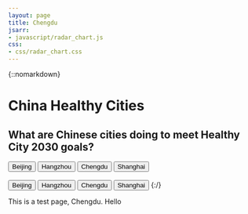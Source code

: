 ```yaml
---
layout: page
title: Chengdu
jsarr: 
- javascript/radar_chart.js
css: 
- css/radar_chart.css
---
```


{::nomarkdown}
<body onload="set_chengdu(0)">
<div class="wrapper">
  <h1>China Healthy Cities</h1>
  <h2>What are Chinese cities doing to meet Healthy City 2030 goals?</h2>
  <canvas id="myChart" width=500 height=500></canvas>
</div>
<!-- blue buttons -->
<button class="button1" id="Beijing" onclick="set_beijing(0)">Beijing</button>
<button class="button1" id="Hangzhou" onclick="set_hangzhou(0)">Hangzhou</button>
<button class="button1" id="Hangzhou" onclick="set_chengdu(0)">Chengdu</button>
<button class="button1" id="Hangzhou" onclick="set_shanghai(0)">Shanghai</button>
<br /> <br />
<!-- orange buttons -->
<button class="button2" id="Beijing" onclick="set_beijing(1)">Beijing</button>
<button class="button2" id="Hangzhou" onclick="set_hangzhou(1)">Hangzhou</button>
<button class="button2" id="Hangzhou" onclick="set_chengdu(1)">Chengdu</button>
<button class="button2" id="Hangzhou" onclick="set_shanghai(1)">Shanghai</button>
</body>
{:/}

This is a test page, Chengdu. Hello
